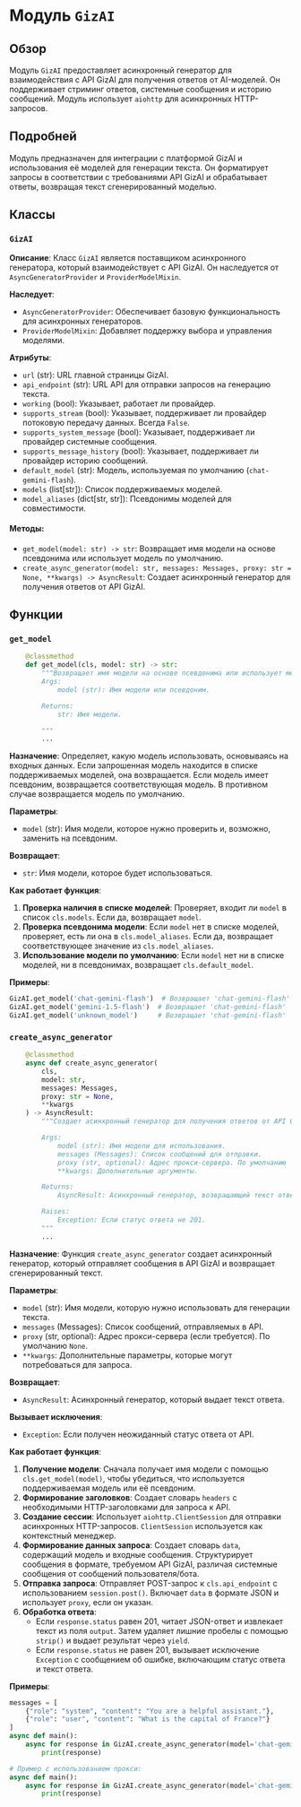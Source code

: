 # Модуль `GizAI`

## Обзор

Модуль `GizAI` предоставляет асинхронный генератор для взаимодействия с API GizAI для получения ответов от AI-моделей. Он поддерживает стриминг ответов, системные сообщения и историю сообщений. Модуль использует `aiohttp` для асинхронных HTTP-запросов.

## Подробней

Модуль предназначен для интеграции с платформой GizAI и использования её моделей для генерации текста. Он форматирует запросы в соответствии с требованиями API GizAI и обрабатывает ответы, возвращая текст сгенерированный моделью.

## Классы

### `GizAI`

**Описание**: Класс `GizAI` является поставщиком асинхронного генератора, который взаимодействует с API GizAI. Он наследуется от `AsyncGeneratorProvider` и `ProviderModelMixin`.

**Наследует**:
- `AsyncGeneratorProvider`: Обеспечивает базовую функциональность для асинхронных генераторов.
- `ProviderModelMixin`: Добавляет поддержку выбора и управления моделями.

**Атрибуты**:
- `url` (str): URL главной страницы GizAI.
- `api_endpoint` (str): URL API для отправки запросов на генерацию текста.
- `working` (bool): Указывает, работает ли провайдер.
- `supports_stream` (bool): Указывает, поддерживает ли провайдер потоковую передачу данных. Всегда `False`.
- `supports_system_message` (bool): Указывает, поддерживает ли провайдер системные сообщения.
- `supports_message_history` (bool): Указывает, поддерживает ли провайдер историю сообщений.
- `default_model` (str): Модель, используемая по умолчанию (`chat-gemini-flash`).
- `models` (list[str]): Список поддерживаемых моделей.
- `model_aliases` (dict[str, str]): Псевдонимы моделей для совместимости.

#### Методы:
- `get_model(model: str) -> str`: Возвращает имя модели на основе псевдонима или использует модель по умолчанию.
- `create_async_generator(model: str, messages: Messages, proxy: str = None, **kwargs) -> AsyncResult`: Создает асинхронный генератор для получения ответов от API GizAI.

## Функции

### `get_model`

```python
    @classmethod
    def get_model(cls, model: str) -> str:
        """Возвращает имя модели на основе псевдонима или использует модель по умолчанию.
        Args:
            model (str): Имя модели или псевдоним.

        Returns:
            str: Имя модели.

        """
        ...
```

**Назначение**: Определяет, какую модель использовать, основываясь на входных данных. Если запрошенная модель находится в списке поддерживаемых моделей, она возвращается. Если модель имеет псевдоним, возвращается соответствующая модель. В противном случае возвращается модель по умолчанию.

**Параметры**:
- `model` (str): Имя модели, которое нужно проверить и, возможно, заменить на псевдоним.

**Возвращает**:
- `str`: Имя модели, которое будет использоваться.

**Как работает функция**:
1. **Проверка наличия в списке моделей**: Проверяет, входит ли `model` в список `cls.models`. Если да, возвращает `model`.
2. **Проверка псевдонима модели**: Если `model` нет в списке моделей, проверяет, есть ли она в `cls.model_aliases`. Если да, возвращает соответствующее значение из `cls.model_aliases`.
3. **Использование модели по умолчанию**: Если `model` нет ни в списке моделей, ни в псевдонимах, возвращает `cls.default_model`.

**Примеры**:

```python
GizAI.get_model('chat-gemini-flash')  # Возвращает 'chat-gemini-flash'
GizAI.get_model('gemini-1.5-flash')  # Возвращает 'chat-gemini-flash'
GizAI.get_model('unknown_model')     # Возвращает 'chat-gemini-flash'
```

### `create_async_generator`

```python
    @classmethod
    async def create_async_generator(
        cls,
        model: str,
        messages: Messages,
        proxy: str = None,
        **kwargs
    ) -> AsyncResult:
        """Создает асинхронный генератор для получения ответов от API GizAI.

        Args:
            model (str): Имя модели для использования.
            messages (Messages): Список сообщений для отправки.
            proxy (str, optional): Адрес прокси-сервера. По умолчанию `None`.
            **kwargs: Дополнительные аргументы.

        Returns:
            AsyncResult: Асинхронный генератор, возвращающий текст ответа.

        Raises:
            Exception: Если статус ответа не 201.
        """
        ...
```

**Назначение**: Функция `create_async_generator` создает асинхронный генератор, который отправляет сообщения в API GizAI и возвращает сгенерированный текст.

**Параметры**:
- `model` (str): Имя модели, которую нужно использовать для генерации текста.
- `messages` (Messages): Список сообщений, отправляемых в API.
- `proxy` (str, optional): Адрес прокси-сервера (если требуется). По умолчанию `None`.
- `**kwargs`: Дополнительные параметры, которые могут потребоваться для запроса.

**Возвращает**:
- `AsyncResult`: Асинхронный генератор, который выдает текст ответа.

**Вызывает исключения**:
- `Exception`: Если получен неожиданный статус ответа от API.

**Как работает функция**:

1. **Получение модели**: Сначала получает имя модели с помощью `cls.get_model(model)`, чтобы убедиться, что используется поддерживаемая модель или её псевдоним.
2. **Формирование заголовков**: Создает словарь `headers` с необходимыми HTTP-заголовками для запроса к API.
3. **Создание сессии**: Использует `aiohttp.ClientSession` для отправки асинхронных HTTP-запросов. `ClientSession` используется как контекстный менеджер.
4. **Формирование данных запроса**: Создает словарь `data`, содержащий модель и входные сообщения.  Структурирует сообщения в формате, требуемом API GizAI, различая системные сообщения от сообщений пользователя/бота.
5. **Отправка запроса**: Отправляет POST-запрос к `cls.api_endpoint` с использованием `session.post()`.  Включает `data` в формате JSON и использует `proxy`, если он указан.
6. **Обработка ответа**:
   - Если `response.status` равен 201, читает JSON-ответ и извлекает текст из поля `output`. Затем удаляет лишние пробелы с помощью `strip()` и выдает результат через `yield`.
   - Если `response.status` не равен 201, вызывает исключение `Exception` с сообщением об ошибке, включающим статус ответа и текст ответа.

**Примеры**:

```python
messages = [
    {"role": "system", "content": "You are a helpful assistant."},
    {"role": "user", "content": "What is the capital of France?"}
]
async def main():
    async for response in GizAI.create_async_generator(model='chat-gemini-flash', messages=messages):
        print(response)

# Пример с использованием прокси:
async def main():
    async for response in GizAI.create_async_generator(model='chat-gemini-flash', messages=messages, proxy='http://proxy.example.com'):
        print(response)